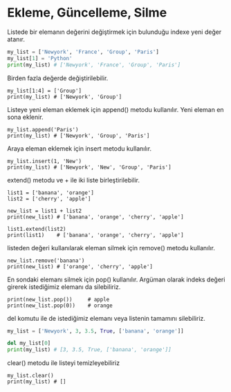 # Ekleme, Güncelleme, Silme



Listede bir elemanın değerini değiştirmek için bulunduğu indexe yeni değer atanır.

```python
my_list = ['Newyork', 'France', 'Group', 'Paris'] 
my_list[1] = 'Python' 
print(my_list) # ['Newyork', 'France', 'Group', 'Paris']
```

Birden fazla değerde değiştirilebilir.

```
my_list[1:4] = ['Group']
print(my_list) # ['Newyork', 'Group']
```

Listeye yeni eleman eklemek için append() metodu kullanılır. Yeni eleman en sona eklenir.

```
my_list.append('Paris')
print(my_list) # ['Newyork', 'Group', 'Paris']
```

Araya eleman eklemek için insert metodu kullanılır.

```
my_list.insert(1, 'New')
print(my_list) # ['Newyork', 'New', 'Group', 'Paris']
```

extend() metodu ve + ile iki liste birleştirilebilir.

```
list1 = ['banana', 'orange']
list2 = ['cherry', 'apple']

new_list = list1 + list2
print(new_list) # ['banana', 'orange', 'cherry', 'apple']

list1.extend(list2)
print(list1)    # ['banana', 'orange', 'cherry', 'apple']
```

listeden değeri kullanılarak eleman silmek için remove() metodu kullanılır.

```
new_list.remove('banana')
print(new_list) # ['orange', 'cherry', 'apple']
```

En sondaki elemanı silmek için pop() kullanılır.  Argüman olarak indeks değeri girerek istediğimiz elemanı da silebiliriz.

```
print(new_list.pop())     # apple
print(new_list.pop(0))    # orange

```

del komutu ile de istediğimiz elemanı veya listenin tamamını silebiliriz.

```python
my_list = ['Newyork', 3, 3.5, True, ['banana', 'orange']]

del my_list[0]
print(my_list) # [3, 3.5, True, ['banana', 'orange']]
```

clear() metodu ile listeyi temizleyebiliriz

```
my_list.clear()
print(my_list) # []
```
